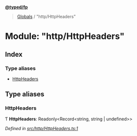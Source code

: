 **[@typed/fp](../README.md)**

> [Globals](../globals.md) / "http/HttpHeaders"

# Module: "http/HttpHeaders"

## Index

### Type aliases

* [HttpHeaders](_http_httpheaders_.md#httpheaders)

## Type aliases

### HttpHeaders

Ƭ  **HttpHeaders**: Readonly\<Record\<string, string \| undefined>>

*Defined in [src/http/HttpHeaders.ts:1](https://github.com/TylorS/typed-fp/blob/f129829/src/http/HttpHeaders.ts#L1)*
